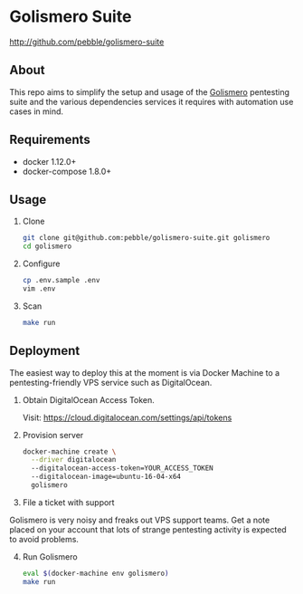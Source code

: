 # Golismero Suite #

<http://github.com/pebble/golismero-suite>

## About ##

This repo aims to simplify the setup and usage of the
[Golismero](http://www.golismero.com/) pentesting suite and the various
dependencies services it requires with automation use cases in mind.

## Requirements ##

  * docker 1.12.0+
  * docker-compose 1.8.0+

## Usage ##

1. Clone

    ```bash
    git clone git@github.com:pebble/golismero-suite.git golismero
    cd golismero
    ```

2. Configure

    ```bash
    cp .env.sample .env
    vim .env
    ```

3. Scan

    ```bash
    make run
    ```

## Deployment ##

The easiest way to deploy this at the moment is via Docker Machine to a 
pentesting-friendly VPS service such as DigitalOcean.

1. Obtain DigitalOcean Access Token.

    Visit: https://cloud.digitalocean.com/settings/api/tokens

2. Provision server

    ```bash
    docker-machine create \
      --driver digitalocean
      --digitalocean-access-token=YOUR_ACCESS_TOKEN
      --digitalocean-image=ubuntu-16-04-x64
      golismero
    ```

3. File a ticket with support

  Golismero is very noisy and freaks out VPS support teams. Get a note placed
  on your account that lots of strange pentesting activity is expected to avoid
  problems.

4. Run Golismero

    ```bash
    eval $(docker-machine env golismero)
    make run
    ```
